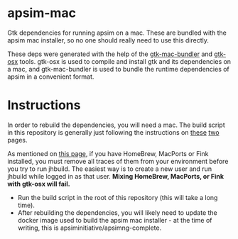 # apsim-mac

Gtk dependencies for running apsim on a mac. These are bundled with the apsim mac installer, so no one should really need to use this directly.

These deps were generated with the help of the [gtk-mac-bundler](https://gitlab.gnome.org/GNOME/gtk-mac-bundler) and [gtk-osx](https://gitlab.gnome.org/gtk-osx) tools. gtk-osx is used to compile and install gtk and its dependencies on a mac, and gtk-mac-bundler is used to bundle the runtime dependencies of apsim in a convenient format.

# Instructions

In order to rebuild the dependencies, you will need a mac. The build script in this repository is generally just following the instructions on [these](https://wiki.gnome.org/Projects/GTK/OSX/Building) [two](https://wiki.gnome.org/Projects/GTK/OSX/Bundling) pages.

As mentioned on [this page](https://wiki.gnome.org/Projects/GTK/OSX/Building), if you have HomeBrew, MacPorts or Fink installed, you must remove all traces of them from your environment before you try to run jhbuild. The easiest way is to create a new user and run jhbuild while logged in as that user. **Mixing HomeBrew, MacPorts, or Fink with gtk-osx will fail.**

- Run the build script in the root of this repository (this will take a long time).
- After rebuilding the dependencies, you will likely need to update the docker image used to build the apsim mac installer - at the time of writing, this is apsiminitiative/apsimng-complete.
